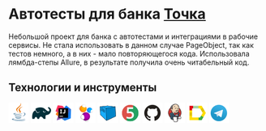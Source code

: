# Автотесты для банка [Точка](https://tochka.com/) 
Небольшой проект для банка с автотестами  и интеграциями в рабочие сервисы. Не стала использовать в данном случае PageObject, 
так как тестов немного, а в них - мало повторяющегося кода. Использовала лямбда-степы Allure, в результате получила очень читабельный код. 



## Технологии и инструменты 
![This is an image](icons/Java.png)
![This is an image](icons/Gradle.png)
![This is an image](icons/Intelij_IDEA.png)
![This is an image](icons/Selenide.png)
![This is an image](icons/Selenoid.png)
![This is an image](icons/JUnit5.png)
![This is an image](icons/Github.png)
![This is an image](icons/Jenkins.png)
![This is an image](icons/Allure_Report.png)
![This is an image](icons/Telegram.png)
